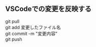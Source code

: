 ## VSCodeでの変更を反映する  <!--#を1〜6個置くとサイズが大から小の見出し-->
git pull  
git add 変更したファイル名  
git commit -m "変更内容"  
git push  
<!--スペース2つで改行-->
